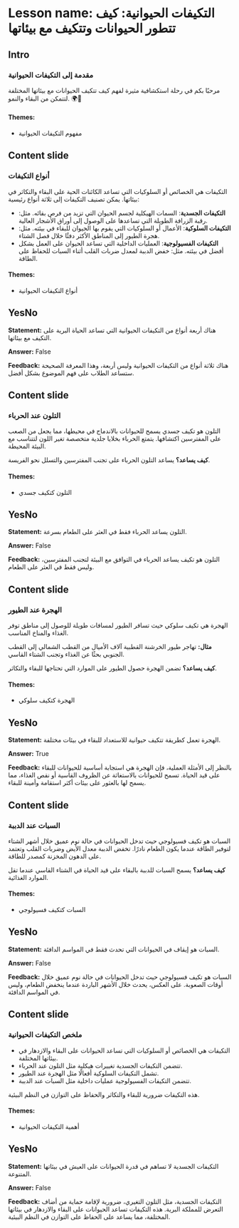 # Lesson name: التكيفات الحيوانية: كيف تتطور الحيوانات وتتكيف مع بيئاتها

## Intro

### مقدمة إلى التكيفات الحيوانية

مرحبًا بكم في رحلة استكشافية مثيرة لفهم كيف تتكيف الحيوانات مع بيئاتها المختلفة لتتمكن من البقاء والنمو. 🌍🐾

#### **Themes:**
- مفهوم التكيفات الحيوانية

## Content slide

### أنواع التكيفات

التكيفات هي الخصائص أو السلوكيات التي تساعد الكائنات الحية على البقاء والتكاثر في بيئاتها. يمكن تصنيف التكيفات إلى ثلاثة أنواع رئيسية:

- **التكيفات الجسدية**: السمات الهيكلية لجسم الحيوان التي تزيد من فرص بقائه. مثل: رقبة الزرافة الطويلة التي تساعدها على الوصول إلى أوراق الأشجار العالية.
- **التكيفات السلوكية**: الأعمال أو السلوكيات التي يقوم بها الحيوان للبقاء في بيئته. مثل: هجرة الطيور إلى المناطق الأكثر دفئًا خلال فصل الشتاء.
- **التكيفات الفسيولوجية**: العمليات الداخلية التي تساعد الحيوان على العمل بشكل أفضل في بيئته. مثل: خفض الدببة لمعدل ضربات القلب أثناء السبات للحفاظ على الطاقة.

#### **Themes:**
- أنواع التكيفات الحيوانية

## YesNo

**Statement:** هناك أربعة أنواع من التكيفات الحيوانية التي تساعد الحياة البرية على التكيف مع بيئاتها.

**Answer:** False

**Feedback:**
هناك ثلاثة أنواع من التكيفات الحيوانية وليس أربعة، وهذا المعرفة الصحيحة ستساعد الطلاب على فهم الموضوع بشكل أفضل.


## Content slide

### التلون عند الحرباء

التلون هو تكيف جسدي يسمح للحيوانات بالاندماج في محيطها، مما يجعل من الصعب على المفترسين اكتشافها. يتمتع الحرباء بخلايا جلدية متخصصة تغير اللون لتتناسب مع البيئة المحيطة.

**كيف يساعد؟** يساعد التلون الحرباء على تجنب المفترسين والتسلل نحو الفريسة.

#### **Themes:**
- التلون كتكيف جسدي

## YesNo

**Statement:** التلون يساعد الحرباء فقط في العثر على الطعام بسرعة.

**Answer:** False

**Feedback:**
التلون هو تكيف يساعد الحرباء في التوافق مع البيئة لتجنب المفترسين، وليس فقط في العثر على الطعام.


## Content slide

### الهجرة عند الطيور

الهجرة هي تكيف سلوكي حيث تسافر الطيور لمسافات طويلة للوصول إلى مناطق توفر الغذاء والمناخ المناسب. 

**مثال:** تهاجر طيور الخرشنة القطبية آلاف الأميال من القطب الشمالي إلى القطب الجنوبي بحثًا عن الغذاء وتجنب الشتاء القاسي.

**كيف يساعد؟** تضمن الهجرة حصول الطيور على الموارد التي تحتاجها للبقاء والتكاثر.

#### **Themes:**
- الهجرة كتكيف سلوكي

## YesNo

**Statement:** الهجرة تعمل كطريقة تتكيف حيوانية للاستعداد للبقاء في بيئات مختلفة.

**Answer:** True

**Feedback:**
بالنظر إلى الأمثلة العملية، فإن الهجرة هي استجابة أساسية للحيوانات للبقاء على قيد الحياة. تسمح للحيوانات بالاستغاثة عن الظروف القاسية أو نقص الغذاء، مما يسمح لها بالعثور على بيئات أكثر استقامة وأمينة للبقاء.


## Content slide

### السبات عند الدببة

السبات هو تكيف فسيولوجي حيث تدخل الحيوانات في حالة نوم عميق خلال أشهر الشتاء لتوفير الطاقة عندما يكون الطعام نادرًا. تخفض الدببة معدل الأيض وضربات القلب وتعتمد على الدهون المخزنة كمصدر للطاقة.

**كيف يساعد؟** يسمح السبات للدببة بالبقاء على قيد الحياة في الشتاء القاسي عندما تقل الموارد الغذائية.

#### **Themes:**
- السبات كتكيف فسيولوجي

## YesNo

**Statement:** السبات هو إيقاف في الحيوانات التي تحدث فقط في المواسم الدافئة.

**Answer:** False

**Feedback:**
السبات هو تكيف فسيولوجي حيث تدخل الحيوانات في حالة نوم عميق خلال أوقات الصعوبة. على العكس، يحدث خلال الأشهر الباردة عندما ينخفض الطعام، وليس في المواسم الدافئة.


## Content slide

### ملخص التكيفات الحيوانية

- التكيفات هي الخصائص أو السلوكيات التي تساعد الحيوانات على البقاء والازدهار في بيئاتها المختلفة.
- تتضمن التكيفات الجسدية تغييرات هيكلية مثل التلون عند الحرباء.
- تشمل التكيفات السلوكية أفعالًا مثل الهجرة عند الطيور.
- تتضمن التكيفات الفسيولوجية عمليات داخلية مثل السبات عند الدببة.

هذه التكيفات ضرورية للبقاء والتكاثر والحفاظ على التوازن في النظم البيئية.

#### **Themes:**
- أهمية التكيفات الحيوانية

## YesNo

**Statement:** التكيفات الجسدية لا تساهم في قدرة الحيوانات على العيش في بيئاتها المتنوعة.

**Answer:** False

**Feedback:**
التكيفات الجسدية، مثل التلون التغيري، ضرورية لإقامة حماية من أضاف التعرض للمملكة البرية. هذه التكيفات تساعد الحيوانات على البقاء والازدهار في بيئاتها المختلفة، مما يساعد على الحفاظ على التوازن في النظم البيئية.

